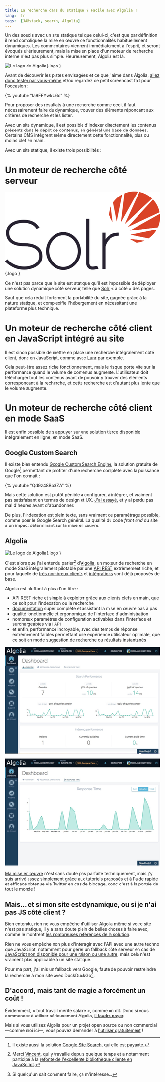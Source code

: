 ```yaml
---
title: La recherche dans du statique ? Facile avec Algolia !
lang:  fr
tags:  [JAMstack, search, Algolia]
---
```


Un des soucis avec un site statique tel que celui-ci, c'est que par définition il rend compliquée la mise en œuvre de fonctionnalités habituellement dynamiques. Les commentaires viennent immédiatement à l'esprit, et seront évoqués ultérieurement, mais la mise en place d'un moteur de recherche interne n'est pas plus simple. Heureusement, Algolia est là.

![](/assets/logos/algolia.png "Le logo de Algolia"){.logo }

Avant de découvrir les pistes envisagées et ce que j'aime dans Algolia, [allez donc tester par vous-même](/search/) et/ou regardez ce petit screencast fait pour l'occasion :

{% youtube "Ia9FFYwkU6c" %}

Pour proposer des résultats à une recherche comme ceci, il faut nécessairement faire du dynamique, trouver des éléments répondant aux critères de recherche et les lister.

Avec un site dynamique, il est possible d'indexer directement les contenus présents dans le dépôt de contenus, en général une base de données. Certains CMS intègrent même directement cette fonctionnalité, plus ou moins clef en main.

Avec un site statique, il existe trois possibilités :

# Un moteur de recherche côté serveur

![](/assets/logos/apache-solr.png "Le logo de Apache Solr"){.logo }

Ce n'est pas parce que le site est statique qu'il est impossible de déployer une solution dynamique côté serveur, telle que [Solr](http://lucene.apache.org/solr/), « à côté » des pages.

Sauf que cela réduit fortement la portabilité du site, gagnée grâce à la nature statique, et complexifie l'hébergement en nécessitant une plateforme plus technique.

# Un moteur de recherche côté client en JavaScript intégré au site

Il est sinon possible de mettre en place une recherche intégralement côté client, donc en JavaScript, comme avec [Lunr](http://lunrjs.com/) par exemple.

Cela peut-être assez riche fonctionnement, mais le risque porte vite sur la performance quand le volume de contenus augmente. L'utilisateur doit télécharger tout les contenus avant de pouvoir y trouver des éléments correspondant à la recherche, et cette recherche est d'autant plus lente que le volume augmente.

# Un moteur de recherche côté client en mode SaaS

Il est enfin possible de s'appuyer sur une solution tierce disponible intégralement en ligne, en mode SaaS.

## Google Custom Search

Il existe bien entendu [Google Custom Search Engine](https://developers.google.com/custom-search/docs/overview), la solution gratuite de Google[^gss] permettant de profiter d'une recherche complète avec la puissance que l'on connaît :

{% youtube "Qd9z48Bo8ZA" %}

[^gss]: Il existe aussi la solution [Google Site Search](https://www.google.com/work/search/products/gss.html), qui elle est payante.

Mais cette solution est plutôt pénible à configurer, à intégrer, et vraiment pas satisfaisant en termes de design et UX. [J'ai essayé](https://cse.google.com/cse/publicurl?cx=013671593275354155634:byyvkk_5xf0), et y ai perdu pas mal d'heures avant d'abandonner.

De plus, l'indexation est plein texte, sans vraiment de paramétrage possible, comme pour le Google Search général. La qualité du code _front end_ du site a un impact déterminant sur la mise en œuvre.

## Algolia

![](/assets/logos/algolia.png "Le logo de Algolia"){.logo }

C'est alors que j'ai entendu parler[^vvo] d'[Algolia](https://www.algolia.com/), un moteur de recherche en mode SaaS intégralement pilotable par une [API REST](https://www.algolia.com/doc/rest_api) extrêmement riche, et pour laquelle de [très nombreux clients](https://www.algolia.com/doc/apiclients) et [intégrations](https://www.algolia.com/doc/integrations) sont déjà proposés de base.

[^vvo]: Merci [Vincent](https://twitter.com/zeroload), qui y travaille depuis quelque temps et a notamment participé à la [refonte de l'excellente bibliothèque cliente en JavaScript](https://blog.algolia.com/modern-javascript-libraries-the-isomorphic-way/).

Algolia est bluffant à plus d'un titre :

* API REST riche et simple à exploiter grâce aux clients clefs en main, que ce soit pour l'indexation ou la recherche
* [documentation](https://www.algolia.com/doc/getting-started) super complète et assistant la mise en œuvre pas à pas
* qualité fonctionnelle et ergonomique de l'interface d'administration
* nombreux paramètres de configuration activables dans l'interface et surchargeables via l'API
* et enfin, performance incroyable, avec des temps de réponse extrêmement faibles permettant une expérience utilisateur optimale, que ce soit en mode [suggestion de recherche](https://www.algolia.com/doc/tutorials/auto-complete) ou [résultats instantanés](https://www.algolia.com/doc/tutorials/instant-search)

![](algolia-dashboard-overview.jpg "Le tableau de bord Algolia : un point de vue rapide sur l'état de l'indexation et des recherches.")

![](algolia-dashboard-response-times.jpg "Le suivi des temps de réponse de l'API. Oui, l'échelle est en millisecondes !")

[Ma mise en œuvre](https://github.com/nhoizey/nicolas-hoizey.com/blob/master/search.njk) n'est sans doute pas parfaite techniquement, mais j'y suis arrivé assez simplement grâce aux tutoriels proposés et à l'aide rapide et efficace obtenue via Twitter en cas de blocage, donc c'est à la portée de tout le monde !

## Mais… et si mon site est dynamique, ou si je n'ai pas JS côté client ?

Bien entendu, rien ne vous empêche d'utiliser Algolia même si votre site n'est pas statique, il y a sans doute plein de belles choses à faire avec, comme le montrent [les nombreuses références de la solution](https://www.algolia.com/customers).

Rien ne vous empêche non plus d'interagir avec l'API avec une autre techno que JavaScript, notamment pour gérer un fallback côté serveur en cas de [JavaScript non disponible pour une raison ou une autre](http://christianheilmann.com/2011/12/06/that-javascript-not-available-case/), mais cela n'est vraiment plus applicable à un site statique.

Pour ma part, j'ai mis un fallback vers Google, faute de pouvoir restreindre la recherche à mon site avec DuckDuckGo[^ddg].

[^ddg]: Si quelqu'un sait comment faire, ça m'intéresse…

## D'accord, mais tant de magie a forcément un coût !

Évidemment, « tout travail mérite salaire », comme on dit. Donc si vous commencez à utiliser sérieusement Algolia, [il faudra payer](https://www.algolia.com/pricing).

Mais si vous utilisez Algolia pour un projet open source ou non commercial —comme moi ici—, vous pouvez demander à [l'utiliser gratuitement](https://www.algolia.com/doc/faq#?category=subscription-and-payments&item=473648940) !
